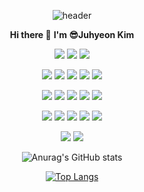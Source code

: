 <div align="center">

![header](https://capsule-render.vercel.app/api?type=Soft&color=gradient&customColorList=15&height=150&section=header&text=Hello&fontColor=FFFFFF&fontSize=60&animation=twinkling&desc=Welcome%20to%20my%20hub!&descAlignY=70&descAlign=60)
</div>

<p align ="center" dir="auto"><strong>Hi there </strong> 👋 <strong>I'm 😎Juhyeon Kim</strong></p>
<p align ="center" dir="auto>

 
                        
<p align ="center" dir="auto>
<a href="https://www.instagram.com/jju.hyeoni/" ><img src="https://img.shields.io/badge/Instagram-E4405F?logo=Instagram&logoColor=white"/></a>
<a href="https://github.com/Gongjuhyeon" ><img src="https://img.shields.io/badge/GitHub-181717?logo=GitHub&logoColor=white"/></a>
<a href="https://blog.naver.com/kjh000121" ><img src="https://img.shields.io/badge/Blog-03C75A?logo=Naver&logoColor=white"/></a>


<p align ="center" dir="auto>
                        
**👽Skills**
                        </p>
                        
<p align ="center" dir="auto>
  
<img src="https://img.shields.io/badge/Android-3DDC84?style=flat-square&logo=Android&logoColor=white"/> <img src="https://img.shields.io/badge/Python-3776AB?style=flat-square&logo=Python&logoColor=white"/>
<img src="https://img.shields.io/badge/R-276DC3?style=flat-square&logo=R&logoColor=white"/>
<img src="https://img.shields.io/badge/C-A8B9CC?style=flat-square&logo=C&logoColor=white"/>
<img src="https://img.shields.io/badge/FastAPI-009688?style=flat-square&logo=FastAPI&logoColor=white"/>
<img src="https://img.shields.io/badge/Google Tag Manager-246FDB?style=flat-square&logo=Google Tag Manager&logoColor=white"/></p>

<p align ="center" dir="auto>
                        
<img src="https://img.shields.io/badge/Google Analytics-E37400?style=flat-square&logo=Google Analytics&logoColor=white"/> <img src="https://img.shields.io/badge/Flask-000000?style=flat-square&logo=Flask&logoColor=white"/>
<img src="https://img.shields.io/badge/Amazon AWS-232F3E?style=flat-square&logo=Amazon AWS&logoColor=white"/>
<img src="https://img.shields.io/badge/Amazon EC2-FF9900?style=flat-square&logo=Amazon EC2&logoColor=white"/>
<img src="https://img.shields.io/badge/React-61DAFB?style=flat-square&logo=React&logoColor=white"/>
<img src="https://img.shields.io/badge/MySQL-4479A1?style=flat-square&logo=MySQL&logoColor=white"/></p>
  
<p align ="center" dir="auto>
                        
**👁Tools**
                        </p>
                        
<p align ="center" dir="auto>
  
<img src="https://img.shields.io/badge/visualstudio-5C2D91?style=flat-square&logo=visualstudio&logoColor=white"/> <img src="https://img.shields.io/badge/pycharm-000000?style=flat-square&logo=pycharm&logoColor=white"/>
<img src="https://img.shields.io/badge/visualstudiocode-007ACC?style=flat-square&logo=visualstudiocode&logoColor=white"/>
<img src="https://img.shields.io/badge/Jupyter-F37626?style=flat-square&logo=Jupyter&logoColor=white"/>
<img src="https://img.shields.io/badge/googlecolab-F9AB00?style=flat-square&logo=googlecolab&logoColor=white"/>
<img src="https://img.shields.io/badge/github-181717?style=flat-square&logo=github&logoColor=white"/></p>
                                                                                                   
<p align ="center" dir="auto>
  
<img src="https://img.shields.io/badge/amazonaws-232F3E?style=flat-square&logo=amazonaws&logoColor=white"/> <img src="https://img.shields.io/badge/git-F05032?style=flat-square&logo=git&logoColor=white"/>
<img src="https://img.shields.io/badge/anaconda-44A833?style=flat-square&logo=anaconda&logoColor=white"/></p>


<div align="center">
  
![Anurag's GitHub stats](https://github-readme-stats.vercel.app/api?username=Gongjuhyeon&show_icons=true&theme=radical)</div>

<div align="center">
  
[![Top Langs](https://github-readme-stats.vercel.app/api/top-langs/?username=Gongjuhyeon&layout=donut)](https://github.com/Gongjuhyeon/github-readme-stats)</div>
